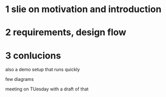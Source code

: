 
# 1 slie on motivation and introduction

# 2 requirements, design flow 

# 3 conlucions

also a demo setup that runs quickly

few diagrams

meeting on TUesday with a draft of that
